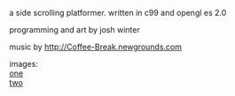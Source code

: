 a side scrolling platformer. written in c99 and opengl es 2.0

programming and art by josh winter

music by http://Coffee-Break.newgrounds.com

images:  
[one](http://i.imgur.com/oRUUEnT.png)  
[two](http://i.imgur.com/3Gq9N2O.png)  

